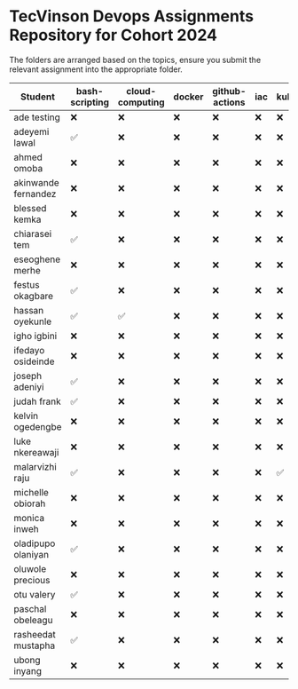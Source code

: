 # TecVinson Devops Assignments Repository for Cohort 2024

The folders are arranged based on the topics, ensure you submit the relevant assignment into the appropriate folder.


<!-- SUBMISSION BOARD START -->

| Student | bash-scripting | cloud-computing | docker | github-actions | iac | kubernetes | monitoring |
| ------- | -------- | -------- | -------- | -------- | -------- | -------- | -------- |
| ade testing | ❌ | ❌ | ❌ | ❌ | ❌ | ❌ | ❌ |
| adeyemi lawal | ✅ | ❌ | ❌ | ❌ | ❌ | ❌ | ❌ |
| ahmed omoba | ❌ | ❌ | ❌ | ❌ | ❌ | ❌ | ❌ |
| akinwande fernandez | ❌ | ❌ | ❌ | ❌ | ❌ | ❌ | ❌ |
| blessed kemka | ❌ | ❌ | ❌ | ❌ | ❌ | ❌ | ❌ |
| chiarasei tem | ✅ | ❌ | ❌ | ❌ | ❌ | ❌ | ❌ |
| eseoghene merhe | ❌ | ❌ | ❌ | ❌ | ❌ | ❌ | ❌ |
| festus okagbare | ✅ | ❌ | ❌ | ❌ | ❌ | ❌ | ❌ |
| hassan oyekunle | ✅ | ✅ | ❌ | ❌ | ❌ | ❌ | ❌ |
| igho igbini | ❌ | ❌ | ❌ | ❌ | ❌ | ❌ | ❌ |
| ifedayo osideinde | ❌ | ❌ | ❌ | ❌ | ❌ | ❌ | ❌ |
| joseph adeniyi | ✅ | ❌ | ❌ | ❌ | ❌ | ❌ | ❌ |
| judah frank | ✅ | ❌ | ❌ | ❌ | ❌ | ❌ | ❌ |
| kelvin ogedengbe | ❌ | ❌ | ❌ | ❌ | ❌ | ❌ | ❌ |
| luke nkereawaji | ❌ | ❌ | ❌ | ❌ | ❌ | ❌ | ❌ |
| malarvizhi raju | ✅ | ❌ | ❌ | ❌ | ❌ | ✅ | ❌ |
| michelle obiorah | ❌ | ❌ | ❌ | ❌ | ❌ | ❌ | ❌ |
| monica inweh | ❌ | ❌ | ❌ | ❌ | ❌ | ❌ | ❌ |
| oladipupo olaniyan | ✅ | ❌ | ❌ | ❌ | ❌ | ❌ | ❌ |
| oluwole precious | ❌ | ❌ | ❌ | ❌ | ❌ | ❌ | ❌ |
| otu valery | ✅ | ❌ | ❌ | ❌ | ❌ | ❌ | ❌ |
| paschal obeleagu | ❌ | ❌ | ❌ | ❌ | ❌ | ❌ | ❌ |
| rasheedat mustapha | ✅ | ❌ | ❌ | ❌ | ❌ | ❌ | ❌ |
| ubong inyang | ❌ | ❌ | ❌ | ❌ | ❌ | ❌ | ❌ |

<!-- SUBMISSION BOARD END -->
